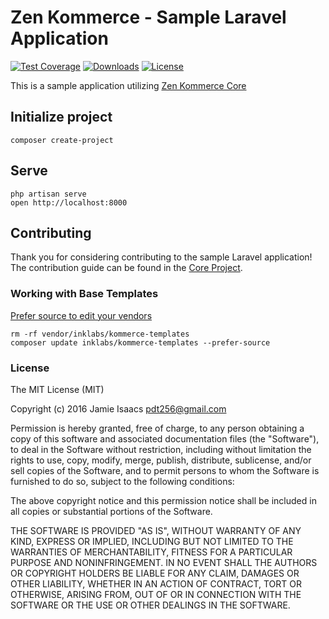 # Zen Kommerce - Sample Laravel Application

[![Test Coverage](http://img.shields.io/badge/coverage-100%25-brightgreen.svg)](https://codeclimate.com/github/inklabs/kommerce-laravel)
[![Downloads](https://img.shields.io/packagist/dt/inklabs/kommerce-laravel.svg)](https://packagist.org/packages/inklabs/kommerce-laravel)
[![License](https://img.shields.io/packagist/l/inklabs/kommerce-laravel.svg)](https://github.com/inklabs/kommerce-laravel/blob/master/LICENSE.txt)

This is a sample application utilizing [Zen Kommerce Core](https://github.com/inklabs/kommerce-core)

## Initialize project

```
composer create-project
```

## Serve

```
php artisan serve
open http://localhost:8000
```

## Contributing

Thank you for considering contributing to the sample Laravel application! The contribution guide can be found in the [Core Project](https://github.com/inklabs/kommerce-core/blob/master/CONTRIBUTING.md).

### Working with Base Templates

[Prefer source to edit your vendors](https://moquet.net/blog/5-features-about-composer-php/#5.-prefer-source-to-edit-your-vendors)

```
rm -rf vendor/inklabs/kommerce-templates
composer update inklabs/kommerce-templates --prefer-source
```

### License

The MIT License (MIT)

Copyright (c) 2016 Jamie Isaacs <pdt256@gmail.com>

Permission is hereby granted, free of charge, to any person obtaining a copy
of this software and associated documentation files (the "Software"), to deal
in the Software without restriction, including without limitation the rights
to use, copy, modify, merge, publish, distribute, sublicense, and/or sell
copies of the Software, and to permit persons to whom the Software is
furnished to do so, subject to the following conditions:

The above copyright notice and this permission notice shall be included in
all copies or substantial portions of the Software.

THE SOFTWARE IS PROVIDED "AS IS", WITHOUT WARRANTY OF ANY KIND, EXPRESS OR
IMPLIED, INCLUDING BUT NOT LIMITED TO THE WARRANTIES OF MERCHANTABILITY,
FITNESS FOR A PARTICULAR PURPOSE AND NONINFRINGEMENT. IN NO EVENT SHALL THE
AUTHORS OR COPYRIGHT HOLDERS BE LIABLE FOR ANY CLAIM, DAMAGES OR OTHER
LIABILITY, WHETHER IN AN ACTION OF CONTRACT, TORT OR OTHERWISE, ARISING FROM,
OUT OF OR IN CONNECTION WITH THE SOFTWARE OR THE USE OR OTHER DEALINGS IN
THE SOFTWARE.

